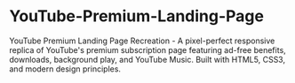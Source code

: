 # YouTube-Premium-Landing-Page
YouTube Premium Landing Page Recreation - A pixel-perfect responsive replica of YouTube's premium subscription page featuring ad-free benefits, downloads, background play, and YouTube Music. Built with HTML5, CSS3, and modern design principles.
